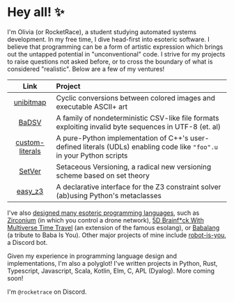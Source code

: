 # Hey all! ✨

I'm Olivia (or RocketRace), a student studying automated systems development. In my free time, I dive head-first into esoteric software. I believe that programming can be a form of artistic expression which brings out the untapped potential in "unconventional" code. I strive for my projects to raise questions not asked before, or to cross the boundary of what is considered "realistic". Below are a few of my ventures!

| Link | Project |
|:----:|:--------|
| [unibitmap](https://github.com/RocketRace/unibitmap) | Cyclic conversions between colored images and executable ASCII+ art |
| [BaDSV](https://github.com/RocketRace/badsv) | A family of nondeterministic CSV-like file formats exploiting invalid byte sequences in UTF-8 (et. al) |
| [custom-literals](https://github.com/RocketRace/custom-literals) | A pure-Python implementation of C++'s user-defined literals (UDLs) enabling code like `"foo".u` in your Python scripts |
| [SetVer](https://github.com/RocketRace/setver) | Setaceous Versioning, a radical new versioning scheme based on set theory |
| [easy_z3](https://github.com/RocketRace/easy_z3) | A declarative interface for the Z3 constraint solver (ab)using Python's metaclasses |

I've also [designed many esoteric programming languages](esolangs.org/wiki/User:RocketRace), such as [Zirconium](https://esolangs.org/wiki/Zirconium) (in which you control a drone network), [5D Brainf\*ck With Multiverse Time Travel](https://esolangs.org/wiki/5D_Brainfuck_With_Multiverse_Time_Travel) (an extension of the famous esolang), or [Babalang](https://esolangs.org/wiki/Babalang) (a tribute to Baba Is You). Other major projects of mine include [robot-is-you](https://github.com/RocketRace/robot-is-you), a Discord bot.

Given my experience in programming language design and implementations, I'm also a polyglot! I've written projects in Python, Rust, Typescript, Javascript, Scala, Kotlin, Elm, C, APL (Dyalog). More coming soon!

I'm `@rocketrace` on Discord.

